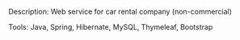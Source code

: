 Description:
Web service for car rental company (non-commercial)

Tools:
Java, Spring, Hibernate, MySQL, Thymeleaf, Bootstrap

